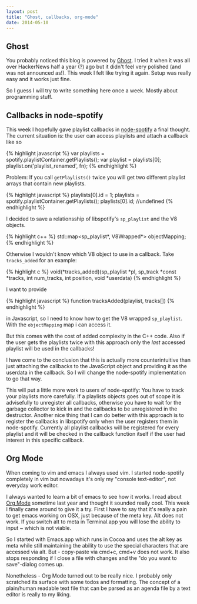 ```yaml
---
layout: post
title: "Ghost, callbacks, org-mode"
date: 2014-05-10
---
```

## Ghost
You probably noticed this blog is powered by [Ghost](https://github.com/TryGhost/Ghost). I tried it when it was all over HackerNews half a year (?) ago but it didn't feel very polished (and was not announced as!). This week I felt like trying it again. Setup was really easy and it works just fine.

So I guess I will try to write something here once a week. Mostly about programming stuff.

## Callbacks in node-spotify
This week I hopefully gave playlist callbacks in [node-spotify](http://www.node-spotify.com/) a final thought.
The current situation is: the user can access playlists and attach a callback like so

{% highlight javascript %}
var playlists = spotify.playlistContainer.getPlaylists();
var playlist = playlists[0];
playlist.on('playlist_renamed', fn);
{% endhighlight %}

Problem: If you call `getPlaylists()` twice you will get two different playlist arrays that contain new playlists.

{% highlight javascript %}
playlists[0].id = 1;
playlists = spotify.playlistContainer.getPlaylists();
playlists[0].id; //undefined
{% endhighlight %}

I decided to save a relationsship of libspotify's `sp_playlist` and the V8 objects.

{% highlight c++ %}
std::map<sp_playlist*, V8Wrapped*> objectMapping;
{% endhighlight %}

Otherwise I wouldn't know which V8 object to use in a callback. Take `tracks_added` for an example:

{% highlight c %}
void(*tracks_added)(sp_playlist *pl, sp_track *const *tracks, int num_tracks, int position, void *userdata)
{% endhighlight %}

I want to provide

{% highlight javascript %}
function tracksAdded(playlist, tracks[])
{% endhighlight %}

in Javascript, so I need to know how to get the V8 wrapped `sp_playlist`. With the `objectMapping` map i can access it.
    
But this comes with the cost of added complexity in the C++ code. Also if the user gets the playlists twice with this approach only the _last_ accessed playlist will be used in the callbacks!

I have come to the conclusion that this is actually more counterintuitive than just attaching the callbacks to the JavaScript object and providing it as the userdata in the callback. So I will change the node-spotify implementation to go that way.

This will put a little more work to users of node-spotify: You have to track your playlists more carefully. If a playlists objects goes out of scope it is advisefully to unregister all callbacks, otherwise you have to wait for the garbage collector to kick in and the callbacks to be unregistered in the destructor.
    Another nice thing that I can do better with this approach is to register the callbacks in libspotify only when the user registers them in node-spotify. Currently all playlist callbacks will be registered for every playlist and it will be checked in the callback function itself if the user had interest in this specific callback.

## Org Mode
When coming to vim and emacs I always used vim. I started node-spotify completely in vim but nowadays it's only my \"console text-editor\", not everyday work editor.

I always wanted to learn a bit of emacs to see how it works. I read about [Org Mode](http://orgmode.org/) sometime last year and thought it sounded really cool. This week I finally came around to give it a try.
First I have to say that it's really a pain to get emacs working on OSX, just because of the meta key. Alt does not work. If you switch alt to meta in Terminal.app you will lose the ability to input ~ which is not viable.

So I started with Emacs.app which runs in Cocoa and uses the alt key as meta while still maintaining the ability to use the special characters that are accessed via alt. But - copy-paste via cmd+c, cmd+v does not work. It also stops responding if I close a file with changes and the \"do you want to save\"-dialog comes up.

Nonetheless - Org Mode turned out to be really nice. I probably only scratched its surface with some todos and formatting. The concept of a plain/human readable text file that can be parsed as an agenda file by a text editor is really to my liking.
